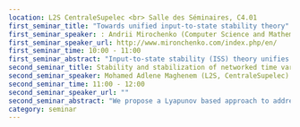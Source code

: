 ```yaml
---
location: L2S CentraleSupelec <br> Salle des Séminaires, C4.01
first_seminar_title: "Towards unified input-to-state stability theory"
first_seminar_speaker: : Andrii Mirochenko (Computer Science and Mathematics Department, University of Passau)
first_seminar_speaker_url: http://www.mironchenko.com/index.php/en/
first_seminar_time: 10:00 - 11:00
first_seminar_abstract: "Input-to-state stability (ISS) theory unifies Lyapunov and input-output stability paradigms. Thanks to the powerful technique of ISS Lyapunov functions and to nonlinear small-gain theorems it has become ultimately successful in treating fundamental problems of nonlinear control theory as robust stabilization, design of robust controllers and observers, as well as for study of large scale interconnections of nonlinear systems.<br>Characterization of ISS in terms of other stability properties is one of the central problems in ISS theory. For the case of ordinary differential equations such characterizations have been developed by Sontag and Wang two decades ago and have become a basis for a big part of the ISS theory of ODE systems. Generalization of such results to infinite-dimensional systems faces several fundamental difficulties: closed bounded balls are never compact in the norm topology of infinite-dimensional normed linear spaces, nonuniformly globally asymptotically stable nonlinear systems do not need to have bounded finite-time reachability sets and even if they do, this still does not guarantee uniform global stability (all such unpleasant things cannot occur in ODE setting).<br>In this talk we show how these difficulties can be overcome. As a result we obtain characterizations of ISS for a wide class of control systems, encompassing ODEs, time-delay systems, evolution PDEs, switched systems, differential equations in Banach spaces and other classes of infinite-dimensional systems."
second_seminar_title: Stability and stabilization of networked time varying systems
second_seminar_speaker: Mohamed Adlene Maghenem (L2S, CentraleSupelec)
second_seminar_time: 11:00 - 12:00
second_seminar_speaker_url: ""
second_seminar_abstract: "We propose a Lyapunov based approach to address, via a distributed control scheme, multi-agent coordination problems. To enhance presentation we have divided the work in three parts. The first part studies consensus problem for single integrator systems under a bidirectional time varying graph topology. The second part considers a group of agents modeled as nonholonomic mobile robots. Distributed control laws are provided in order to solve the leader-follower and the leaderless consensus problems under different assumptions on the communication graph topology and on the leader's trajectories. The originality of this work relies on the idea of transforming the above-mentioned problems into global asymptotic stabilization problems of some invariant sets. Using singular perturbation approach, the last part is advocated to the synchronization of a heterogeneous network of oscillators under a sufficiently large coupling."
category: seminar
---
```

